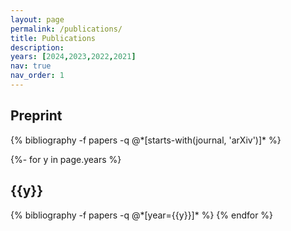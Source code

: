 ```yaml
---
layout: page
permalink: /publications/
title: Publications
description: 
years: [2024,2023,2022,2021]
nav: true
nav_order: 1
---
```

<!-- _pages/publications.md -->
<div class="publications">

<h2 class="year">Preprint</h2>
{% bibliography -f papers -q @*[starts-with(journal, 'arXiv')]* %}

{%- for y in page.years %}
  <h2 class="year">{{y}}</h2>
  {% bibliography -f papers -q @*[year={{y}}]* %}
{% endfor %}

</div>
